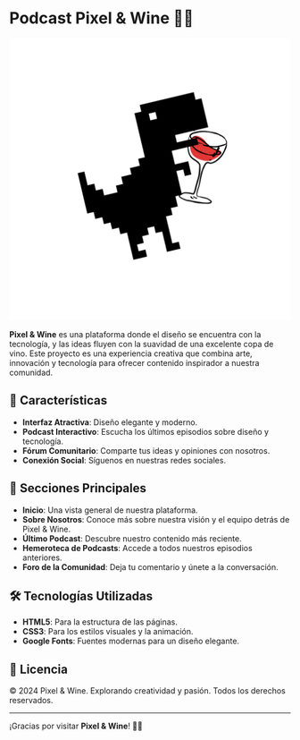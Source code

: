 # Podcast Pixel & Wine 🍷✨

![Logo](./img/3.png)

**Pixel & Wine** es una plataforma donde el diseño se encuentra con la tecnología, y las ideas fluyen con la suavidad de una excelente copa de vino. Este proyecto es una experiencia creativa que combina arte, innovación y tecnología para ofrecer contenido inspirador a nuestra comunidad.

## 🚀 Características

- **Interfaz Atractiva**: Diseño elegante y moderno.
- **Podcast Interactivo**: Escucha los últimos episodios sobre diseño y tecnología.
- **Fórum Comunitario**: Comparte tus ideas y opiniones con nosotros.
- **Conexión Social**: Síguenos en nuestras redes sociales.

## 📄 Secciones Principales

- **Inicio**: Una vista general de nuestra plataforma.
- **Sobre Nosotros**: Conoce más sobre nuestra visión y el equipo detrás de Pixel & Wine.
- **Último Podcast**: Descubre nuestro contenido más reciente.
- **Hemeroteca de Podcasts**: Accede a todos nuestros episodios anteriores.
- **Foro de la Comunidad**: Deja tu comentario y únete a la conversación.

## 🛠️ Tecnologías Utilizadas

- **HTML5**: Para la estructura de las páginas.
- **CSS3**: Para los estilos visuales y la animación.
- **Google Fonts**: Fuentes modernas para un diseño elegante.

## 📄 Licencia

© 2024 Pixel & Wine. Explorando creatividad y pasión. Todos los derechos reservados.

---

¡Gracias por visitar **Pixel & Wine**! 🍷✨

